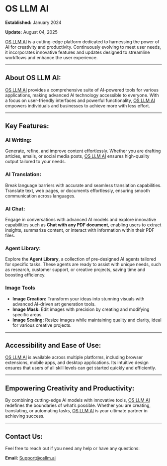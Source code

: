 # OS LLM AI

**Established:** January 2024  

**Update:** August 04, 2025

[OS LLM AI](http://www.osllm.ai/)  is a cutting-edge platform dedicated to harnessing the power of AI for creativity and productivity. Continuously evolving to meet user needs, it incorporates innovative features and updates designed to streamline workflows and enhance the user experience.



---

## About OS LLM AI:

[OS LLM AI](http://www.osllm.ai/)  provides a comprehensive suite of AI-powered tools for various applications, making advanced AI technology accessible to everyone. With a focus on user-friendly interfaces and powerful functionality, [OS LLM AI](http://www.osllm.ai/)  empowers individuals and businesses to achieve more with less effort.

---

## Key Features:

### AI Writing:
Generate, refine, and improve content effortlessly. Whether you are drafting articles, emails, or social media posts, [OS LLM AI](http://www.osllm.ai/)  ensures high-quality output tailored to your needs.

### AI Translation:
Break language barriers with accurate and seamless translation capabilities. Translate text, web pages, or documents effortlessly, ensuring smooth communication across languages.

### AI Chat:
Engage in conversations with advanced AI models and explore innovative capabilities such as **Chat with any PDF document**, enabling users to extract insights, summarize content, or interact with information within their PDF files.

### Agent Library:
Explore the **Agent Library**, a collection of pre-designed AI agents tailored for specific tasks. These agents are ready to assist with unique needs, such as research, customer support, or creative projects, saving time and boosting efficiency.

### Image Tools
- **Image Creation:** Transform your ideas into stunning visuals with advanced AI-driven art generation tools.  
- **Image Mask:** Edit images with precision by creating and modifying specific areas.  
- **Image Scaling:** Resize images while maintaining quality and clarity, ideal for various creative projects.

---

## Accessibility and Ease of Use:

[OS LLM AI](http://www.osllm.ai/) is available across multiple platforms, including browser extensions, mobile apps, and desktop applications. Its intuitive design ensures that users of all skill levels can get started quickly and efficiently.

---

## Empowering Creativity and Productivity:
 
By combining cutting-edge AI models with innovative tools, [OS LLM AI](http://www.osllm.ai/)  redefines the boundaries of what’s possible. Whether you are creating, translating, or automating tasks, [OS LLM AI](http://www.osllm.ai/)  is your ultimate partner in achieving success.

---

## Contact Us:

Feel free to reach out if you need any help or have any questions:

**Email:** Support@osllm.ai



